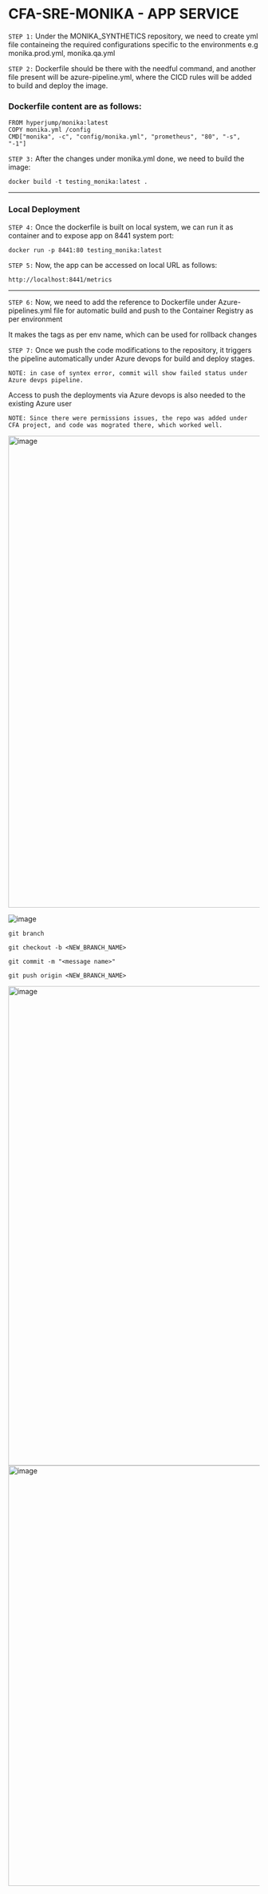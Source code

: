 #  CFA-SRE-MONIKA - APP SERVICE

``` STEP 1: ```  Under the MONIKA_SYNTHETICS repository,  we need to create yml file containeing the required configurations specific to the environments e.g monika.prod.yml, monika.qa.yml

```STEP 2:```  Dockerfile should be there with the needful command, and another file present will be azure-pipeline.yml, where the CICD rules will be added to build and deploy the image.

### Dockerfile content are as follows:

```
FROM hyperjump/monika:latest
COPY monika.yml /config
CMD["monika", -c", "config/monika.yml", "prometheus", "80", "-s", "-1"]
```


```STEP 3:``` After the changes under monika.yml done, we need to build the image:

```
docker build -t testing_monika:latest .
```


--------------------------------------------------------------------------------------------------------------------------------------------------------------------

### Local Deployment 
```STEP 4:```  Once the dockerfile is built on local system, we can run it as container and to expose app on 8441 system port:

```
docker run -p 8441:80 testing_monika:latest
```

```STEP 5:```  Now, the app can be accessed on local URL as follows:

```
http://localhost:8441/metrics
```

-------------------------------------------------------------------------------------------------------------------------------------------------------------------


```STEP 6:```  Now, we need to add the reference to Dockerfile under Azure-pipelines.yml file for automatic build and push to the Container Registry as per environment

  It makes the tags as per env name, which can be used for rollback changes

```STEP 7:```  Once we push the code modifications to the repository, it triggers the pipeline automatically under Azure devops for build and deploy stages.

```
NOTE: in case of syntex error, commit will show failed status under Azure devps pipeline.
```

Access to push the deployments via Azure devops is also needed to the existing Azure user

```
NOTE: Since there were permissions issues, the repo was added under CFA project, and code was mograted there, which worked well.

```

<img width="944" alt="image" src="https://user-images.githubusercontent.com/76546821/213982247-68f656ff-e524-4398-9c9e-28840761fd91.png">

![image](https://user-images.githubusercontent.com/76546821/213982356-8137c00f-0210-47f3-aca1-073b53559033.png)

```git branch```

```git checkout -b <NEW_BRANCH_NAME>```

```git commit -m "<message name>"```

```git push origin <NEW_BRANCH_NAME>```


<img width="959" alt="image" src="https://user-images.githubusercontent.com/76546821/213983268-6636aa5b-ee58-40c0-8401-a6862ce3791d.png">
<img width="841" alt="image" src="https://user-images.githubusercontent.com/76546821/213983529-ce8e99e0-1f1f-40b4-97b9-662898b370bd.png">


